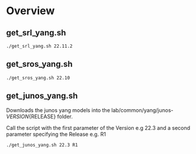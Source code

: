 # Overview

## get_srl_yang.sh

```./get_srl_yang.sh 22.11.2```

## get_sros_yang.sh

```./get_sros_yang.sh 22.10```

## get_junos_yang.sh

Downloads the junos yang models into the lab/common/yang/junos-${VERSION}${RELEASE} folder.

Call the script with the first parameter of the Version e.g 22.3 and a second parameter specifying the Release e.g. R1

```./get_junos_yang.sh 22.3 R1```
